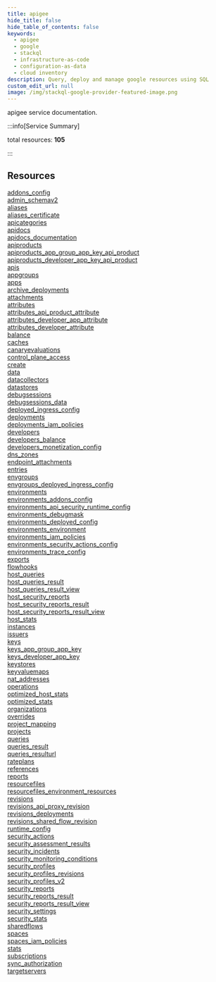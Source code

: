 ```yaml
---
title: apigee
hide_title: false
hide_table_of_contents: false
keywords:
  - apigee
  - google
  - stackql
  - infrastructure-as-code
  - configuration-as-data
  - cloud inventory
description: Query, deploy and manage google resources using SQL
custom_edit_url: null
image: /img/stackql-google-provider-featured-image.png
---
```


apigee service documentation.

:::info[Service Summary]

total resources: __105__  

:::

## Resources
<div class="row">
<div class="providerDocColumn">
<a href="/apigee/addons_config/">addons_config</a><br />
<a href="/apigee/admin_schemav2/">admin_schemav2</a><br />
<a href="/apigee/aliases/">aliases</a><br />
<a href="/apigee/aliases_certificate/">aliases_certificate</a><br />
<a href="/apigee/apicategories/">apicategories</a><br />
<a href="/apigee/apidocs/">apidocs</a><br />
<a href="/apigee/apidocs_documentation/">apidocs_documentation</a><br />
<a href="/apigee/apiproducts/">apiproducts</a><br />
<a href="/apigee/apiproducts_app_group_app_key_api_product/">apiproducts_app_group_app_key_api_product</a><br />
<a href="/apigee/apiproducts_developer_app_key_api_product/">apiproducts_developer_app_key_api_product</a><br />
<a href="/apigee/apis/">apis</a><br />
<a href="/apigee/appgroups/">appgroups</a><br />
<a href="/apigee/apps/">apps</a><br />
<a href="/apigee/archive_deployments/">archive_deployments</a><br />
<a href="/apigee/attachments/">attachments</a><br />
<a href="/apigee/attributes/">attributes</a><br />
<a href="/apigee/attributes_api_product_attribute/">attributes_api_product_attribute</a><br />
<a href="/apigee/attributes_developer_app_attribute/">attributes_developer_app_attribute</a><br />
<a href="/apigee/attributes_developer_attribute/">attributes_developer_attribute</a><br />
<a href="/apigee/balance/">balance</a><br />
<a href="/apigee/caches/">caches</a><br />
<a href="/apigee/canaryevaluations/">canaryevaluations</a><br />
<a href="/apigee/control_plane_access/">control_plane_access</a><br />
<a href="/apigee/create/">create</a><br />
<a href="/apigee/data/">data</a><br />
<a href="/apigee/datacollectors/">datacollectors</a><br />
<a href="/apigee/datastores/">datastores</a><br />
<a href="/apigee/debugsessions/">debugsessions</a><br />
<a href="/apigee/debugsessions_data/">debugsessions_data</a><br />
<a href="/apigee/deployed_ingress_config/">deployed_ingress_config</a><br />
<a href="/apigee/deployments/">deployments</a><br />
<a href="/apigee/deployments_iam_policies/">deployments_iam_policies</a><br />
<a href="/apigee/developers/">developers</a><br />
<a href="/apigee/developers_balance/">developers_balance</a><br />
<a href="/apigee/developers_monetization_config/">developers_monetization_config</a><br />
<a href="/apigee/dns_zones/">dns_zones</a><br />
<a href="/apigee/endpoint_attachments/">endpoint_attachments</a><br />
<a href="/apigee/entries/">entries</a><br />
<a href="/apigee/envgroups/">envgroups</a><br />
<a href="/apigee/envgroups_deployed_ingress_config/">envgroups_deployed_ingress_config</a><br />
<a href="/apigee/environments/">environments</a><br />
<a href="/apigee/environments_addons_config/">environments_addons_config</a><br />
<a href="/apigee/environments_api_security_runtime_config/">environments_api_security_runtime_config</a><br />
<a href="/apigee/environments_debugmask/">environments_debugmask</a><br />
<a href="/apigee/environments_deployed_config/">environments_deployed_config</a><br />
<a href="/apigee/environments_environment/">environments_environment</a><br />
<a href="/apigee/environments_iam_policies/">environments_iam_policies</a><br />
<a href="/apigee/environments_security_actions_config/">environments_security_actions_config</a><br />
<a href="/apigee/environments_trace_config/">environments_trace_config</a><br />
<a href="/apigee/exports/">exports</a><br />
<a href="/apigee/flowhooks/">flowhooks</a><br />
<a href="/apigee/host_queries/">host_queries</a><br />
<a href="/apigee/host_queries_result/">host_queries_result</a>
</div>
<div class="providerDocColumn">
<a href="/apigee/host_queries_result_view/">host_queries_result_view</a><br />
<a href="/apigee/host_security_reports/">host_security_reports</a><br />
<a href="/apigee/host_security_reports_result/">host_security_reports_result</a><br />
<a href="/apigee/host_security_reports_result_view/">host_security_reports_result_view</a><br />
<a href="/apigee/host_stats/">host_stats</a><br />
<a href="/apigee/instances/">instances</a><br />
<a href="/apigee/issuers/">issuers</a><br />
<a href="/apigee/keys/">keys</a><br />
<a href="/apigee/keys_app_group_app_key/">keys_app_group_app_key</a><br />
<a href="/apigee/keys_developer_app_key/">keys_developer_app_key</a><br />
<a href="/apigee/keystores/">keystores</a><br />
<a href="/apigee/keyvaluemaps/">keyvaluemaps</a><br />
<a href="/apigee/nat_addresses/">nat_addresses</a><br />
<a href="/apigee/operations/">operations</a><br />
<a href="/apigee/optimized_host_stats/">optimized_host_stats</a><br />
<a href="/apigee/optimized_stats/">optimized_stats</a><br />
<a href="/apigee/organizations/">organizations</a><br />
<a href="/apigee/overrides/">overrides</a><br />
<a href="/apigee/project_mapping/">project_mapping</a><br />
<a href="/apigee/projects/">projects</a><br />
<a href="/apigee/queries/">queries</a><br />
<a href="/apigee/queries_result/">queries_result</a><br />
<a href="/apigee/queries_resulturl/">queries_resulturl</a><br />
<a href="/apigee/rateplans/">rateplans</a><br />
<a href="/apigee/references/">references</a><br />
<a href="/apigee/reports/">reports</a><br />
<a href="/apigee/resourcefiles/">resourcefiles</a><br />
<a href="/apigee/resourcefiles_environment_resources/">resourcefiles_environment_resources</a><br />
<a href="/apigee/revisions/">revisions</a><br />
<a href="/apigee/revisions_api_proxy_revision/">revisions_api_proxy_revision</a><br />
<a href="/apigee/revisions_deployments/">revisions_deployments</a><br />
<a href="/apigee/revisions_shared_flow_revision/">revisions_shared_flow_revision</a><br />
<a href="/apigee/runtime_config/">runtime_config</a><br />
<a href="/apigee/security_actions/">security_actions</a><br />
<a href="/apigee/security_assessment_results/">security_assessment_results</a><br />
<a href="/apigee/security_incidents/">security_incidents</a><br />
<a href="/apigee/security_monitoring_conditions/">security_monitoring_conditions</a><br />
<a href="/apigee/security_profiles/">security_profiles</a><br />
<a href="/apigee/security_profiles_revisions/">security_profiles_revisions</a><br />
<a href="/apigee/security_profiles_v2/">security_profiles_v2</a><br />
<a href="/apigee/security_reports/">security_reports</a><br />
<a href="/apigee/security_reports_result/">security_reports_result</a><br />
<a href="/apigee/security_reports_result_view/">security_reports_result_view</a><br />
<a href="/apigee/security_settings/">security_settings</a><br />
<a href="/apigee/security_stats/">security_stats</a><br />
<a href="/apigee/sharedflows/">sharedflows</a><br />
<a href="/apigee/spaces/">spaces</a><br />
<a href="/apigee/spaces_iam_policies/">spaces_iam_policies</a><br />
<a href="/apigee/stats/">stats</a><br />
<a href="/apigee/subscriptions/">subscriptions</a><br />
<a href="/apigee/sync_authorization/">sync_authorization</a><br />
<a href="/apigee/targetservers/">targetservers</a>
</div>
</div>